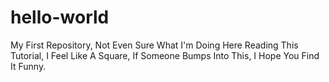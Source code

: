 # hello-world
My First Repository, Not Even Sure What I'm Doing Here
Reading This Tutorial, I Feel Like A Square, If Someone Bumps Into This, I Hope You Find It Funny.
